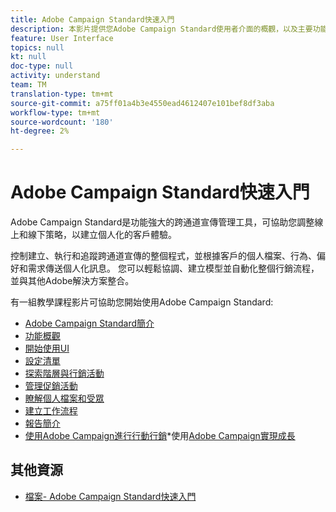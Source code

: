 ```yaml
---
title: Adobe Campaign Standard快速入門
description: 本影片提供您Adobe Campaign Standard使用者介面的概觀，以及主要功能與核心功能。
feature: User Interface
topics: null
kt: null
doc-type: null
activity: understand
team: TM
translation-type: tm+mt
source-git-commit: a75ff01a4b3e4550ead4612407e101bef8df3aba
workflow-type: tm+mt
source-wordcount: '180'
ht-degree: 2%

---
```



# Adobe Campaign Standard快速入門

Adobe Campaign Standard是功能強大的跨通道宣傳管理工具，可協助您調整線上和線下策略，以建立個人化的客戶體驗。

控制建立、執行和追蹤跨通道宣傳的整個程式，並根據客戶的個人檔案、行為、偏好和需求傳送個人化訊息。 您可以輕鬆協調、建立模型並自動化整個行銷流程，並與其他Adobe解決方案整合。

有一組教學課程影片可協助您開始使用Adobe Campaign Standard:

* [Adobe Campaign Standard簡介](/help/getting-started/adobe-campaign-standard-introduction.md)
* [功能概觀](/help/getting-started/functional-overview.md)
* [開始使用UI](/help/getting-started/getting-started-with-the-ui.md)
* [設定清單](/help/getting-started/configure-a-list.md)
* [探索階層與行銷活動](/help/getting-started/explore-hierarchy-and-marketing-activities.md)
* [管理促銷活動](/help/getting-started/managing-campaigns.md)
* [瞭解個人檔案和受眾](/help/getting-started/understanding-profiles-and-audiences.md)
* [建立工作流程](/help/managing-processes-and-data/create-workflow.md)
* [報告簡介](/help/getting-started/reporting-with-adobe-campaign-introduction.md)
* [使用Adobe Campaign進行行動行銷](/help/getting-started/mobile-marketing-with-adobe-campaign.md)*使用[Adobe Campaign實現成長](/help/getting-started/growing-with-adobe-campaign.md)

## 其他資源

* [檔案- Adobe Campaign Standard快速入門](https://docs.adobe.com/content/help/en/campaign-standard/using/getting-started/about-campaign-standard.html)
